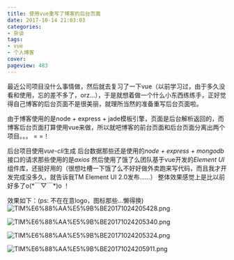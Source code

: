 ```yaml
---
title: 使用vue重写了博客的后台页面
date: 2017-10-14 21:03:03
categories:
- 杂谈
tags:
- vue
- 个人博客
cover: 
pageview: 483
---
```


最近公司项目没什么事情做，然后就去复习了一下vue（以前学习过，由于多久没看和使用，忘的差不多了，orz...），于是就想着做一个什么小东西练练手，正好觉得自己博客的后台页面不是很美丽，就理所当然的准备重写后台页面啦。

由于博客使用的是node + express + jade模板引擎，页面是后台解析返回的，而博客后台页面打算使用vue来做，所以就吧博客的前台页面和后台页面分离出两个项目。。。 = =！

后台项目使用*vue-cli*生成 后台数据那些还是使用的*node + express + mongodb* 接口的请求那些使用的是*axios* 然后使用了饿了么团队基于vue开发的*Element UI*组件库，还挺好用的（很想吐槽一下饿了么不好好做外卖跑来写代码，而且我才开发完成没多久，就告诉我TM Element UI 2.0发布......） 整体效果感觉上是比以前好多了o(\*￣▽￣\*)o ！

效果如下：(ps: 不在在意logo，图标那些...懒得换)
![TIM%E6%88%AA%E5%9B%BE20171024205428.png](///qiniu.miiiku.xyz/TIM%E6%88%AA%E5%9B%BE20171024205428.png)

![TIM%E6%88%AA%E5%9B%BE20171024205340.png](///qiniu.miiiku.xyz/TIM%E6%88%AA%E5%9B%BE20171024205340.png)

![TIM%E6%88%AA%E5%9B%BE20171024205324.png](///qiniu.miiiku.xyz/TIM%E6%88%AA%E5%9B%BE20171024205324.png)

![TIM%E6%88%AA%E5%9B%BE20171024205911.png](///qiniu.miiiku.xyz/TIM%E6%88%AA%E5%9B%BE20171024205911.png)




